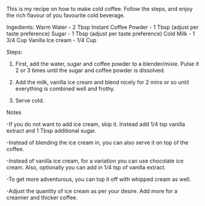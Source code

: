 This is my recipe on how to make cold coffee. Follow the steps, and enjoy the rich flavour of you favourite  cold beverage.

Ingedients:
Warm Water - 2 Tbsp
Instant Coffee Powder - 1 Tbsp (adjust per taste preference)
Sugar - 1 Tbsp (adjust per taste preference)
Cold Milk - 1 3/4 Cup
Vanilla Ice cream - 1/4 Cup

Steps:
1. First, add the water, sugar and coffee powder to a blender/mixie. Pulse it 2 or 3 times until the sugar and coffee powder is dissolved.

2. Add the milk, vanilla ice cream and blend nicely for 2 mins or so until everything is combined well and frothy.

3. Serve cold.

Notes

-If you do not want to add ice cream, skip it. Instead add 1/4 tsp vanilla extract and 1 Tbsp additional sugar.

-Instead of blending the ice cream in, you can also serve it on top of the coffee.

-Instead of vanilla ice cream, for a variation you can use chocolate ice cream. Also, optionally you can add in 1/4 tsp of vanilla extract.

-To get more adventurous, you can top it off with whipped cream as well.

-Adjust the quantity of ice cream as per your desire. Add more for a creamier and thicker coffee.
